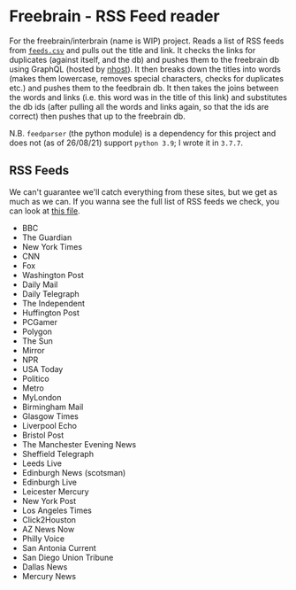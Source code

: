 # Freebrain - RSS Feed reader
For the freebrain/interbrain (name is WIP) project. Reads a list of RSS feeds from [`feeds.csv`](https://github.com/Squalm/freebrain-rssreader/blob/main/feeds.csv) and pulls out the title and link. It checks the links for duplicates (against itself, and the db) and pushes them to the freebrain db using GraphQL (hosted by [nhost](https://github.com/nhost/nhost)). It then breaks down the titles into words (makes them lowercase, removes special characters, checks for duplicates etc.) and pushes them to the feedbrain db. It then takes the joins between the words and links (i.e. this word was in the title of this link) and substitutes the db ids (after pulling all the words and links again, so that the ids are correct) then pushes that up to the freebrain db.  

N.B. `feedparser` (the python module) is a dependency for this project and does not (as of 26/08/21) support `python 3.9`; I wrote it in `3.7.7`.

## RSS Feeds
We can't guarantee we'll catch everything from these sites, but we get as much as we can. If you wanna see the full list of RSS feeds we check, you can look at [this file](https://github.com/Squalm/freebrain-rssreader/blob/main/feeds.csv).

- BBC
- The Guardian
- New York Times
- CNN
- Fox
- Washington Post
- Daily Mail
- Daily Telegraph
- The Independent
- Huffington Post
- PCGamer
- Polygon
- The Sun
- Mirror
- NPR
- USA Today
- Politico
- Metro
- MyLondon
- Birmingham Mail
- Glasgow Times
- Liverpool Echo
- Bristol Post
- The Manchester Evening News
- Sheffield Telegraph
- Leeds Live
- Edinburgh News (scotsman)
- Edinburgh Live
- Leicester Mercury
- New York Post
- Los Angeles Times
- Click2Houston
- AZ News Now
- Philly Voice
- San Antonia Current
- San Diego Union Tribune
- Dallas News
- Mercury News
